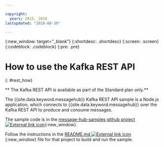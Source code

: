 ```yaml
---

copyright:
  years: 2015, 2018
lastupdated: "2018-08-30"

---
```


{:new_window: target="_blank"}
{:shortdesc: .shortdesc}
{:screen: .screen}
{:codeblock: .codeblock}
{:pre: .pre}

# How to use the Kafka REST API
{: #rest_how}

** The Kafka REST API is available as part of the Standard plan only.**
<br/>

<!-- 21/06/18 - commenting out until content ready
## To do: examples
{: notoc}

## To do: supported parameters
{: notoc}

## How to use, download, and set up the Kafka REST API sample
{: #rest_sample notoc}
-->

The {{site.data.keyword.messagehub}} Kafka REST API sample is a Node.js application, which connects to {{site.data.keyword.messagehub}} over the Kafka REST API to produce and consume messages.

The sample code is in the [message-hub-samples github project ![External link icon](../../icons/launch-glyph.svg "External link icon")](https://github.com/ibm-messaging/event-streams-samples/tree/master/kafka-nodejs-console-sample){:new_window}.

Follow the instructions in the [README.md ![External link icon](../../icons/launch-glyph.svg "External link icon")](https://github.com/ibm-messaging/event-streams-samples/tree/master/kafka-nodejs-console-sample){:new_window} file for that project to build and run the sample.

<!-- 
Comment from Andrew
New topic.

    Instructions for getting started, with links for more info
    Simple send and receive URLs with example output
    We need detail about the supported parameters
-->

